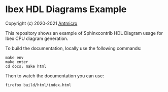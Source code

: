 # Ibex HDL Diagrams Example

Copyright (c) 2020-2021 [Antmicro](https://www.antmicro.com)

This repository shows an example of Sphinxcontrib HDL Diagram usage for
Ibex CPU diagram generation.

To build the documentation, locally use the following commands:
<!-- name="doc-build" -->
```
make env
make enter
cd docs; make html
```

Then to watch the documentation you can use:
```
firefox build/html/index.html
```
